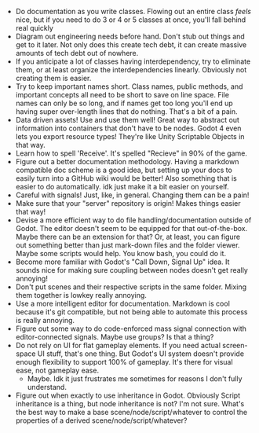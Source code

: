 - Do documentation as you write classes. Flowing out an entire class _feels_ nice, but if you need to do 3 or 4 or 5 classes at once, you'll fall behind real quickly
- Diagram out engineering needs before hand. Don't stub out things and get to it later. Not only does this create tech debt, it can create massive amounts of tech debt out of nowhere.
- If you anticipate a lot of classes having interdependency, try to eliminate them, or at least organize the interdependencies linearly. Obviously not creating them is easier.
- Try to keep important names short. Class names, public methods, and important concepts all need to be short to save on line space. File names can only be so long, and if names get too long you'll end up having super over-length lines that do nothing. That's a bit of a pain.
- Data driven assets! Use and use them well! Great way to abstract out information into containers that don't have to be nodes. Godot 4 even lets you export resource types! They're like Unity Scriptable Objects in that way.
- Learn how to spell 'Receive'. It's spelled "Recieve" in 90% of the game.
- Figure out a better documentation methodology. Having a markdown compatible doc scheme is a good idea, but setting up your docs to easily turn into a GitHub wiki would be better! Also something that is easier to do automatically. idk just make it a bit easier on yourself.
- Careful with signals! Just, like, in general. Changing them can be a pain!
- Make sure that your "server" repository is origin! Makes things easier that way!
- Devise a more efficient way to do file handling/documentation outside of Godot. The editor doesn't seem to be equipped for that out-of-the-box. Maybe there can be an extension for that? Or, at least, you can figure out something better than just mark-down files and the folder viewer. Maybe some scripts would help. You know bash, you could do it.
- Become more familiar with Godot's "Call Down, Signal Up" idea. It sounds nice for making sure coupling between nodes doesn't get really annoying!
- Don't put scenes and their respective scripts in the same folder. Mixing them together is lowkey really annoying.
- Use a more intelligent editor for documentation. Markdown is cool because it's git compatible, but not being able to automate this process is really annoying.
- Figure out some way to do code-enforced mass signal connection with editor-connected signals. Maybe use groups? Is that a thing?
- Do not rely on UI for flat gameplay elements. If you need actual screen-space UI stuff, that's one thing. But Godot's UI system doesn't provide enough flexibility to support 100% of gameplay. It's there for visual ease, not gameplay ease.
	- Maybe. Idk it just frustrates me sometimes for reasons I don't fully understand.
- Figure out when exactly to use inheritance in Godot. Obviously Script inheritance is a thing, but node inheritance is not? I'm not sure. What's the best way to make a base scene/node/script/whatever to control the properties of a derived scene/node/script/whatever?